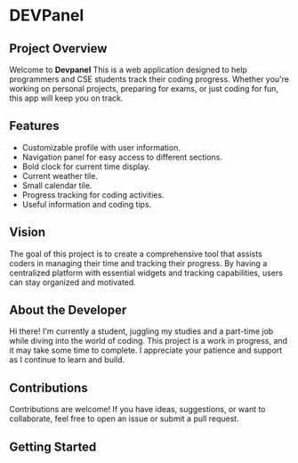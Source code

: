 # DEVPanel

## Project Overview

Welcome to **Devpanel** This is a web application designed to help programmers and CSE students track their coding progress. Whether you're working on personal projects, preparing for exams, or just coding for fun, this app will keep you on track.

## Features

- Customizable profile with user information.
- Navigation panel for easy access to different sections.
- Bold clock for current time display.
- Current weather tile.
- Small calendar tile.
- Progress tracking for coding activities.
- Useful information and coding tips.

## Vision

The goal of this project is to create a comprehensive tool that assists coders in managing their time and tracking their progress. By having a centralized platform with essential widgets and tracking capabilities, users can stay organized and motivated.

## About the Developer

Hi there! I'm currently a student, juggling my studies and a part-time job while diving into the world of coding. This project is a work in progress, and it may take some time to complete. I appreciate your patience and support as I continue to learn and build.

## Contributions

Contributions are welcome! If you have ideas, suggestions, or want to collaborate, feel free to open an issue or submit a pull request.

## Getting Started
